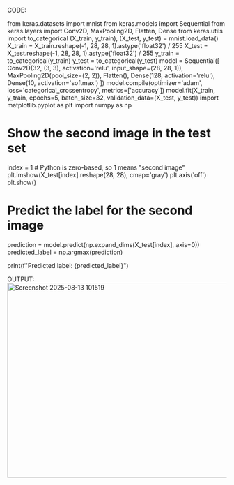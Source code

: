 CODE:

from keras.datasets import mnist 
from keras.models import Sequential 
from keras.layers import Conv2D, MaxPooling2D, Flatten, Dense 
from keras.utils import to_categorical 
(X_train, y_train), (X_test, y_test) = mnist.load_data() 
X_train = X_train.reshape(-1, 28, 28, 1).astype('float32') / 255 
X_test = X_test.reshape(-1, 28, 28, 1).astype('float32') / 255 
y_train = to_categorical(y_train) 
y_test = to_categorical(y_test) 
model = Sequential([ 
Conv2D(32, (3, 3), activation='relu', input_shape=(28, 28, 1)), 
MaxPooling2D(pool_size=(2, 2)), 
Flatten(), 
Dense(128, activation='relu'), 
Dense(10, activation='softmax') 
]) 
model.compile(optimizer='adam', loss='categorical_crossentropy', 
metrics=['accuracy']) 
model.fit(X_train, y_train, epochs=5, batch_size=32, validation_data=(X_test, 
y_test))
import matplotlib.pyplot as plt
import numpy as np

# Show the second image in the test set
index = 1  # Python is zero-based, so 1 means "second image"
plt.imshow(X_test[index].reshape(28, 28), cmap='gray')
plt.axis('off')
plt.show()

# Predict the label for the second image
prediction = model.predict(np.expand_dims(X_test[index], axis=0))
predicted_label = np.argmax(prediction)

print(f"Predicted label: {predicted_label}")

OUTPUT:
<img width="663" height="447" alt="Screenshot 2025-08-13 101519" src="https://github.com/user-attachments/assets/a4744f21-4fc6-4ae3-a4ec-28f802171936" />


